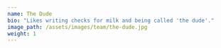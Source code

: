 ```yaml
---
name: The Dude
bio: "Likes writing checks for milk and being called 'the dude'."
image_path: /assets/images/team/the-dude.jpg
weight: 1
---
```

